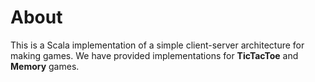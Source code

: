 # About

This is a Scala implementation of a simple client-server architecture for making games. We have provided implementations for **TicTacToe** and **Memory** games. 